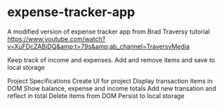 # expense-tracker-app
A modified version of expense tracker app from Brad Traversy tutorial https://www.youtube.com/watch?v=XuFDcZABiDQ&amp;t=79s&amp;ab_channel=TraversyMedia

Keep track of income and expenses. Add and remove items and save to local storage

Project Specifications
Create UI for project
Display transaction items in DOM
Show balance, expense and income totals
Add new transation and reflect in total
Delete items from DOM
Persist to local storage
